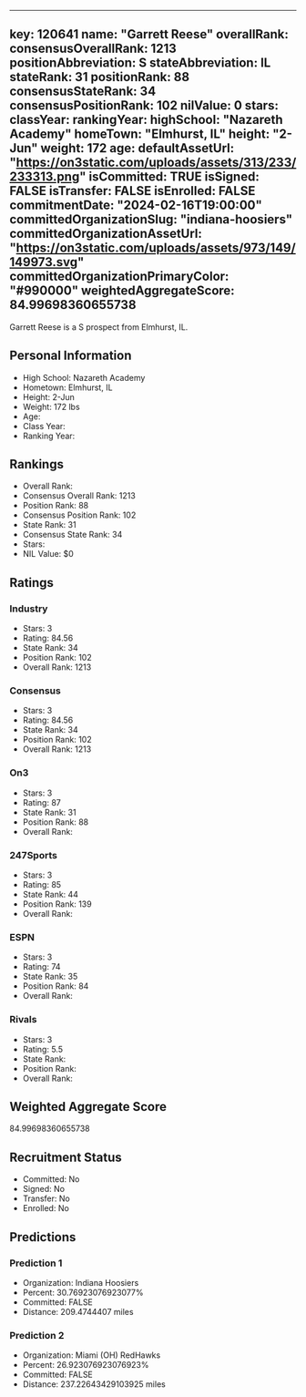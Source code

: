 ---
  key: 120641
  name: "Garrett Reese"
  overallRank: 
  consensusOverallRank: 1213
  positionAbbreviation: S
  stateAbbreviation: IL
  stateRank: 31
  positionRank: 88
  consensusStateRank: 34
  consensusPositionRank: 102
  nilValue: 0
  stars: 
  classYear: 
  rankingYear: 
  highSchool: "Nazareth Academy"
  homeTown: "Elmhurst, IL"
  height: "2-Jun"
  weight: 172
  age: 
  defaultAssetUrl: "https://on3static.com/uploads/assets/313/233/233313.png"
  isCommitted: TRUE
  isSigned: FALSE
  isTransfer: FALSE
  isEnrolled: FALSE
  commitmentDate: "2024-02-16T19:00:00"
  committedOrganizationSlug: "indiana-hoosiers"
  committedOrganizationAssetUrl: "https://on3static.com/uploads/assets/973/149/149973.svg"
  committedOrganizationPrimaryColor: "#990000"
  weightedAggregateScore: 84.99698360655738
  ---
  
  Garrett Reese is a S prospect from Elmhurst, IL.
  
  ## Personal Information
  - High School: Nazareth Academy
  - Hometown: Elmhurst, IL
  - Height: 2-Jun
  - Weight: 172 lbs
  - Age: 
  - Class Year: 
  - Ranking Year: 
  
  ## Rankings
  - Overall Rank: 
  - Consensus Overall Rank: 1213
  - Position Rank: 88
  - Consensus Position Rank: 102
  - State Rank: 31
  - Consensus State Rank: 34
  - Stars: 
  - NIL Value: $0
  
  ## Ratings
  
  ### Industry
  - Stars: 3
  - Rating: 84.56
  - State Rank: 34
  - Position Rank: 102
  - Overall Rank: 1213
  
  ### Consensus
  - Stars: 3
  - Rating: 84.56
  - State Rank: 34
  - Position Rank: 102
  - Overall Rank: 1213
  
  ### On3
  - Stars: 3
  - Rating: 87
  - State Rank: 31
  - Position Rank: 88
  - Overall Rank: 
  
  ### 247Sports
  - Stars: 3
  - Rating: 85
  - State Rank: 44
  - Position Rank: 139
  - Overall Rank: 
  
  ### ESPN
  - Stars: 3
  - Rating: 74
  - State Rank: 35
  - Position Rank: 84
  - Overall Rank: 
  
  ### Rivals
  - Stars: 3
  - Rating: 5.5
  - State Rank: 
  - Position Rank: 
  - Overall Rank: 
  
  ## Weighted Aggregate Score
  84.99698360655738
  
  ## Recruitment Status
  - Committed: No
  - Signed: No
  - Transfer: No
  - Enrolled: No
  
  
  
  ## Predictions
  
  ### Prediction 1
  - Organization: Indiana Hoosiers
  - Percent: 30.76923076923077%
  - Committed: FALSE
  - Distance: 209.4744407 miles
  
  ### Prediction 2
  - Organization: Miami (OH) RedHawks
  - Percent: 26.923076923076923%
  - Committed: FALSE
  - Distance: 237.22643429103925 miles
  